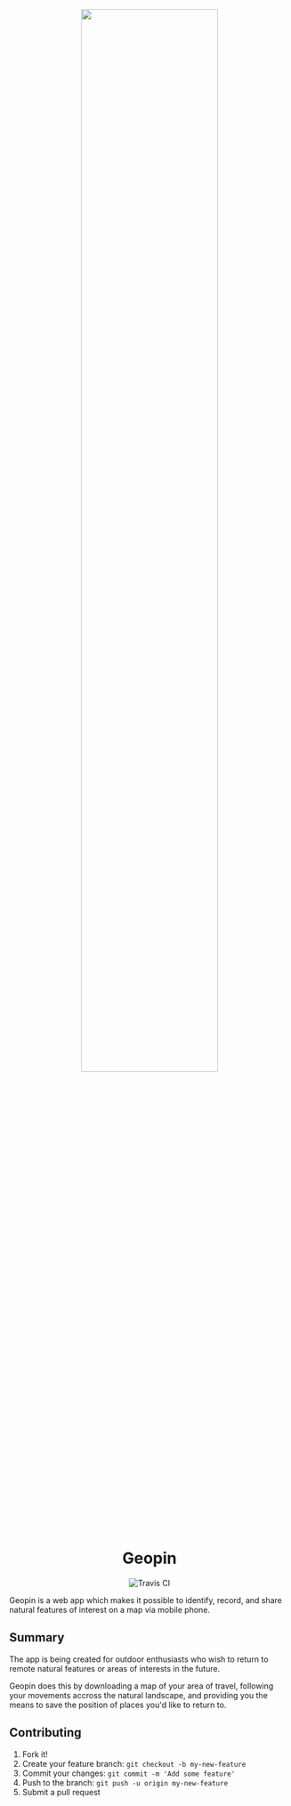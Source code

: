 <div align="center">
	<img src="http://rawgit.com/Geopin/geopin/master/imgs/logo.png" width="70%" />
</div>

<h1 align="center">Geopin</h1>

<div align="center" style="width=70%">
  <img src="https://travis-ci.org/Geopin/geopin.svg?branch=master" alt="Travis CI">
</div>


Geopin is a web app which makes it possible to identify, record, and share natural features of interest on a map via mobile phone.

## Summary
The app is being created for outdoor enthusiasts who wish to return to remote natural features or areas of interests in the future. 

Geopin does this by downloading a map of your area of travel, following your movements accross the natural landscape, and providing you the means to save the position of places you'd like to return to.

## Contributing

1. Fork it!
2. Create your feature branch: `git checkout -b my-new-feature`
3. Commit your changes: `git commit -m 'Add some feature'`
4. Push to the branch: `git push -u origin my-new-feature`
5. Submit a pull request
